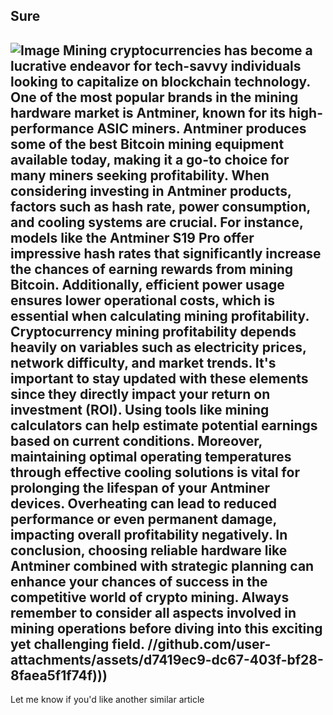 Sure
---

![Image](https://github.com/user-attachments/assets/d7419ec9-dc67-403f-bf28-8faea5f1f74f)
Mining cryptocurrencies has become a lucrative endeavor for tech-savvy individuals looking to capitalize on blockchain technology. One of the most popular brands in the mining hardware market is Antminer, known for its high-performance ASIC miners. Antminer produces some of the best Bitcoin mining equipment available today, making it a go-to choice for many miners seeking profitability.
When considering investing in Antminer products, factors such as hash rate, power consumption, and cooling systems are crucial. For instance, models like the Antminer S19 Pro offer impressive hash rates that significantly increase the chances of earning rewards from mining Bitcoin. Additionally, efficient power usage ensures lower operational costs, which is essential when calculating mining profitability.
Cryptocurrency mining profitability depends heavily on variables such as electricity prices, network difficulty, and market trends. It's important to stay updated with these elements since they directly impact your return on investment (ROI). Using tools like mining calculators can help estimate potential earnings based on current conditions.
Moreover, maintaining optimal operating temperatures through effective cooling solutions is vital for prolonging the lifespan of your Antminer devices. Overheating can lead to reduced performance or even permanent damage, impacting overall profitability negatively.
In conclusion, choosing reliable hardware like Antminer combined with strategic planning can enhance your chances of success in the competitive world of crypto mining. Always remember to consider all aspects involved in mining operations before diving into this exciting yet challenging field.
 //github.com/user-attachments/assets/d7419ec9-dc67-403f-bf28-8faea5f1f74f)))
--- 
Let me know if you'd like another similar article
